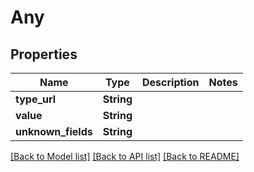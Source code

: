 # Any

## Properties

Name | Type | Description | Notes
------------ | ------------- | ------------- | -------------
**type_url** | **String** |  | 
**value** | **String** |  | 
**unknown_fields** | **String** |  | 

[[Back to Model list]](../README.md#documentation-for-models) [[Back to API list]](../README.md#documentation-for-api-endpoints) [[Back to README]](../README.md)


